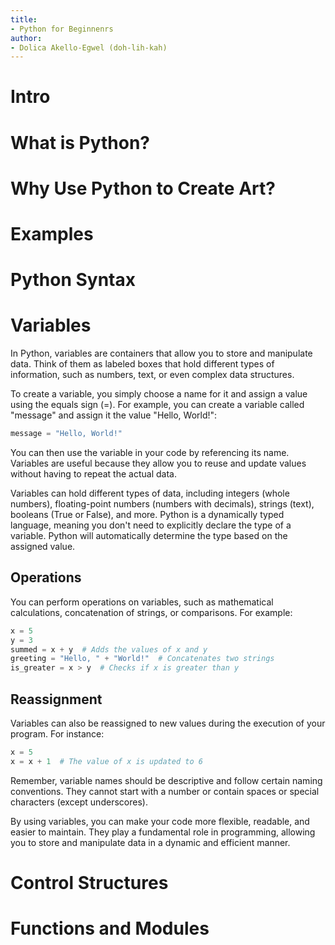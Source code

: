 ```yaml
---
title:
- Python for Beginnenrs
author:
- Dolica Akello-Egwel (doh-lih-kah)
---
```


# Intro

# What is Python?

# Why Use Python to Create Art?

# Examples

# Python Syntax

# Variables

In Python, variables are containers that allow you to store and manipulate data. Think of them as labeled boxes that hold different types of information, such as numbers, text, or even complex data structures.

To create a variable, you simply choose a name for it and assign a value using the equals sign (=). For example, you can create a variable called "message" and assign it the value "Hello, World!":

```python
message = "Hello, World!"
```

You can then use the variable in your code by referencing its name. Variables are useful because they allow you to reuse and update values without having to repeat the actual data.

Variables can hold different types of data, including integers (whole numbers), floating-point numbers (numbers with decimals), strings (text), booleans (True or False), and more. Python is a dynamically typed language, meaning you don't need to explicitly declare the type of a variable. Python will automatically determine the type based on the assigned value.

## Operations

You can perform operations on variables, such as mathematical calculations, concatenation of strings, or comparisons. For example:

```python
x = 5
y = 3
summed = x + y  # Adds the values of x and y
greeting = "Hello, " + "World!"  # Concatenates two strings
is_greater = x > y  # Checks if x is greater than y
```

## Reassignment

Variables can also be reassigned to new values during the execution of your program. For instance:

```python
x = 5
x = x + 1  # The value of x is updated to 6
```

Remember, variable names should be descriptive and follow certain naming conventions. They cannot start with a number or contain spaces or special characters (except underscores).

By using variables, you can make your code more flexible, readable, and easier to maintain. They play a fundamental role in programming, allowing you to store and manipulate data in a dynamic and efficient manner.

# Control Structures

# Functions and Modules